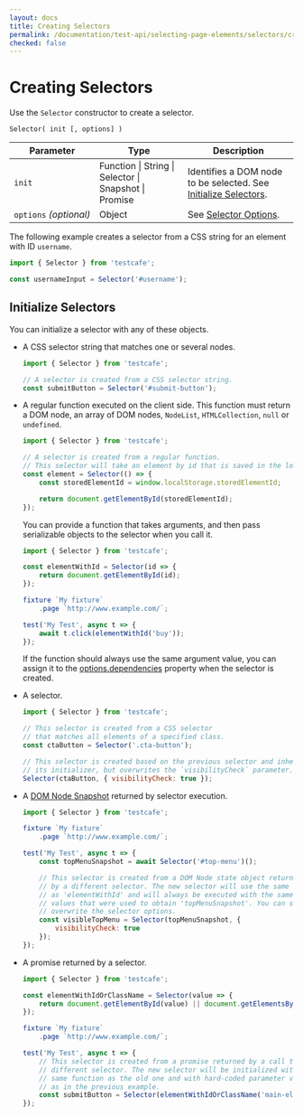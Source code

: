 ```yaml
---
layout: docs
title: Creating Selectors
permalink: /documentation/test-api/selecting-page-elements/selectors/creating-selectors.html
checked: false
---
```

# Creating Selectors

Use the `Selector` constructor to create a selector.

```text
Selector( init [, options] )
```

Parameter              | Type     | Description
---------------------- | -------- | -------------------------------------------------------------------------------
`init`                 | Function &#124; String &#124; Selector &#124; Snapshot &#124; Promise | Identifies a DOM node to be selected. See [Initialize Selectors](#initialize-selectors).
`options`&#160;*(optional)* | Object   | See [Selector Options](selector-options.md).

The following example creates a selector from a CSS string for an element with ID `username`.

```js
import { Selector } from 'testcafe';

const usernameInput = Selector('#username');
```

## Initialize Selectors

You can initialize a selector with any of these objects.

* A CSS selector string that matches one or several nodes.

    ```js
    import { Selector } from 'testcafe';

    // A selector is created from a CSS selector string.
    const submitButton = Selector('#submit-button');
    ```

* A regular function executed on the client side. This function must return a DOM node, an array of DOM nodes,
  `NodeList`, `HTMLCollection`, `null` or `undefined`.

    ```js
    import { Selector } from 'testcafe';

    // A selector is created from a regular function.
    // This selector will take an element by id that is saved in the localStorage.
    const element = Selector(() => {
        const storedElementId = window.localStorage.storedElementId;

        return document.getElementById(storedElementId);
    });
    ```

    You can provide a function that takes arguments, and then pass serializable objects to the selector when you call it.

    ```js
    import { Selector } from 'testcafe';

    const elementWithId = Selector(id => {
        return document.getElementById(id);
    });

    fixture `My fixture`
        .page `http://www.example.com/`;

    test('My Test', async t => {
        await t.click(elementWithId('buy'));
    });
    ```

    If the function should always use the same argument value, you can assign it to the [options.dependencies](selector-options.md#optionsdependencies) property when the selector is created.

* A selector.

    ```js
    import { Selector } from 'testcafe';

    // This selector is created from a CSS selector
    // that matches all elements of a specified class.
    const ctaButton = Selector('.cta-button');

    // This selector is created based on the previous selector and inherits
    // its initializer, but overwrites the `visibilityCheck` parameter.
    Selector(ctaButton, { visibilityCheck: true });
    ```

* A [DOM Node Snapshot](using-selectors.md#dom-node-snapshot) returned by selector execution.

    ```js
    import { Selector } from 'testcafe';

    fixture `My fixture`
        .page `http://www.example.com/`;

    test('My Test', async t => {
        const topMenuSnapshot = await Selector('#top-menu')();

        // This selector is created from a DOM Node state object returned
        // by a different selector. The new selector will use the same initializer
        // as 'elementWithId' and will always be executed with the same parameter
        // values that were used to obtain 'topMenuSnapshot'. You can still
        // overwrite the selector options.
        const visibleTopMenu = Selector(topMenuSnapshot, {
            visibilityCheck: true
        });
    });
    ```

* A promise returned by a selector.

    ```js
    import { Selector } from 'testcafe';

    const elementWithIdOrClassName = Selector(value => {
        return document.getElementById(value) || document.getElementsByClassName(value);
    });

    fixture `My fixture`
        .page `http://www.example.com/`;

    test('My Test', async t => {
        // This selector is created from a promise returned by a call to a
        // different selector. The new selector will be initialized with the
        // same function as the old one and with hard-coded parameter values
        // as in the previous example.
        const submitButton = Selector(elementWithIdOrClassName('main-element'));
    });
    ```